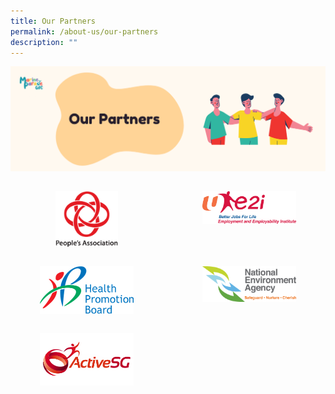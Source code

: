 ```yaml
---
title: Our Partners
permalink: /about-us/our-partners
description: ""
---
```

![](/images/About%20Us/OurPartners.png)
<div style="text-align: left;">
            <div style="margin: 0 auto; display: grid; grid-gap: 1rem; grid-template-columns: repeat(auto-fit, minmax(161px,1fr));">
                <div style="display:flex; padding-top: 15px;"><a href="https://www.pa.gov.sg" style="margin: 0 auto;"><img style="width: 100px; float: left;" src="/images/Logos/PA logo.png"></a></div>
							<div style="display:flex; padding-top: 15px;"><a href="https://www.e2i.com.sg" style="margin: 0 auto;"><img style="width: 150px; float: left;" src="/images/Logos/e2i_Logo2.png"></a></div>
							<div style="display:flex; padding-top: 15px;"><a href="https://www.e2i.com.sg" style="margin: 0 auto;"><img style="width: 150px; float: left;" src="/images/Logos/HPB_Logo.png"></a></div>
							<div style="display:flex; padding-top: 15px;"><a href="https://www.e2i.com.sg" style="margin: 0 auto;"><img style="width: 150px; float: left;" src="/images/Logos/NEA_Logo.png"></a></div>
							<div style="display:flex; padding-top: 15px;"><a href="https://www.e2i.com.sg" style="margin: 0 auto;"><img style="width: 150px; float: left;" src="/images/Logos/ActiveSG_Logo.png"></a></div></div></div>